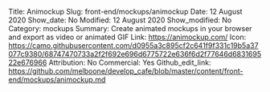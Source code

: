 Title: Animockup
Slug: front-end/mockups/animockup
Date: 12 August 2020
Show_date: No
Modified: 12 August 2020
Show_modified: No
Category: mockups
Summary: Create animated mockups in your browser and export as video or animated GIF 
Link: https://animockup.com/
Icon: https://camo.githubusercontent.com/d0955a3c895cf2c641f9f331c19b5a37077c9380/68747470733a2f2f692e696d6775722e636f6d2f77646d683169522e676966
Attribution: No
Commercial: Yes
Github_edit_link: https://github.com/melboone/develop_cafe/blob/master/content/front-end/mockups/animockup.md